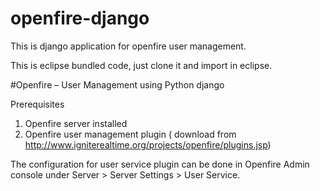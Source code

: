 # openfire-django
This is django application for openfire user management. 

This is eclipse bundled code, just clone it and import in eclipse.
 
#Openfire – User Management using Python django

Prerequisites

1. Openfire server installed
2. Openfire user management plugin ( download from http://www.igniterealtime.org/projects/openfire/plugins.jsp)

The configuration for user service plugin can be done in Openfire Admin console under Server > Server Settings > User Service.


